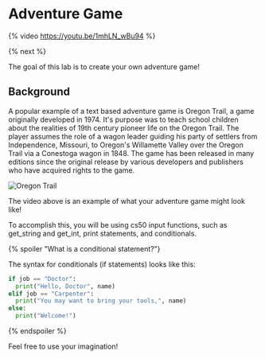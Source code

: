 # Adventure Game

{% video https://youtu.be/1mhLN_wBu94 %}

{% next %}

The goal of this lab is to create your own adventure game!

## Background

A popular example of a text based adventure game is Oregon Trail, a game originally developed in 1974. It's purpose was to teach school children about the realities of 19th century pioneer life on the Oregon Trail. The player assumes the role of a wagon leader guiding his party of settlers from Independence, Missouri, to Oregon's Willamette Valley over the Oregon Trail via a Conestoga wagon in 1848. The game has been released in many editions since the original release by various developers and publishers who have acquired rights to the game.

![Oregon Trail](http://intro.cs50nestm.net/wp-content/uploads/2019/04/oregon-trail.png)

The video above is an example of what your adventure game might look like!

To accomplish this, you will be using cs50 input functions, such as get_string and get_int, print statements, and conditionals. 

{% spoiler "What is a conditional statement?"}

The syntax for conditionals (if statements) looks like this:

```python
if job == "Doctor":
  print("Hello, Doctor", name)
elif job == "Carpenter":
  print("You may want to bring your tools,", name)
else:
  print("Welcome!")
```
{% endspoiler %}

Feel free to use your imagination!
